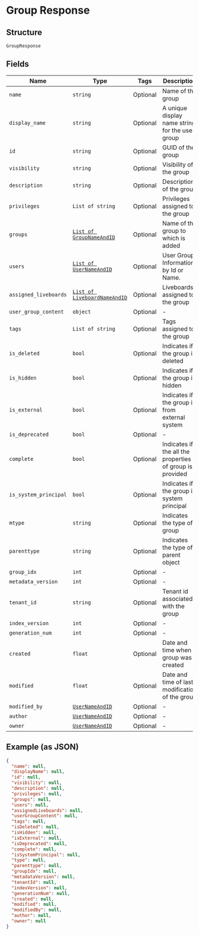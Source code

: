 
# Group Response

## Structure

`GroupResponse`

## Fields

| Name | Type | Tags | Description |
|  --- | --- | --- | --- |
| `name` | `string` | Optional | Name of the group |
| `display_name` | `string` | Optional | A unique display name string for the user group |
| `id` | `string` | Optional | GUID of the group |
| `visibility` | `string` | Optional | Visibility of the group |
| `description` | `string` | Optional | Description of the group |
| `privileges` | `List of string` | Optional | Privileges assigned to the group |
| `groups` | [`List of GroupNameAndID`](/doc/models/group-name-and-id.md) | Optional | Name of the group to which is added |
| `users` | [`List of UserNameAndID`](/doc/models/user-name-and-id.md) | Optional | User Group Information by Id or Name. |
| `assigned_liveboards` | [`List of LiveboardNameAndID`](/doc/models/liveboard-name-and-id.md) | Optional | Liveboards assigned to the group |
| `user_group_content` | `object` | Optional | - |
| `tags` | `List of string` | Optional | Tags assigned to the group |
| `is_deleted` | `bool` | Optional | Indicates if the group is deleted |
| `is_hidden` | `bool` | Optional | Indicates if the group is hidden |
| `is_external` | `bool` | Optional | Indicates if the group is from external system |
| `is_deprecated` | `bool` | Optional | - |
| `complete` | `bool` | Optional | Indicates if the all the properties of group is provided |
| `is_system_principal` | `bool` | Optional | Indicates if the group is system principal |
| `mtype` | `string` | Optional | Indicates the type of group |
| `parenttype` | `string` | Optional | Indicates the type of parent object |
| `group_idx` | `int` | Optional | - |
| `metadata_version` | `int` | Optional | - |
| `tenant_id` | `string` | Optional | Tenant id associated with the group |
| `index_version` | `int` | Optional | - |
| `generation_num` | `int` | Optional | - |
| `created` | `float` | Optional | Date and time when group was created |
| `modified` | `float` | Optional | Date and time of last modification of the group |
| `modified_by` | [`UserNameAndID`](/doc/models/user-name-and-id.md) | Optional | - |
| `author` | [`UserNameAndID`](/doc/models/user-name-and-id.md) | Optional | - |
| `owner` | [`UserNameAndID`](/doc/models/user-name-and-id.md) | Optional | - |

## Example (as JSON)

```json
{
  "name": null,
  "displayName": null,
  "id": null,
  "visibility": null,
  "description": null,
  "privileges": null,
  "groups": null,
  "users": null,
  "assignedLiveboards": null,
  "userGroupContent": null,
  "tags": null,
  "isDeleted": null,
  "isHidden": null,
  "isExternal": null,
  "isDeprecated": null,
  "complete": null,
  "isSystemPrincipal": null,
  "type": null,
  "parenttype": null,
  "groupIdx": null,
  "metadataVersion": null,
  "tenantId": null,
  "indexVersion": null,
  "generationNum": null,
  "created": null,
  "modified": null,
  "modifiedBy": null,
  "author": null,
  "owner": null
}
```

